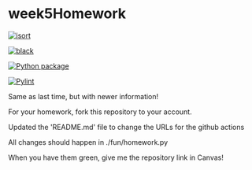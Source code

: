 # week5Homework

[![isort](https://github.com/KalahBranch/week5homework/actions/workflows/isort.yml/badge.svg)](https://github.com/vcu-chfauerbach/week5homework/actions/workflows/isort.yml)



[![black](https://github.com/KalahBranch/week5homework/actions/workflows/pyblack.yml/badge.svg)](https://github.com/vcu-chfauerbach/week5homework/actions/workflows/pyblack.yml)



[![Python package](https://github.com/KalahBranch/week5homework/actions/workflows/pytest.yml/badge.svg)](https://github.com/vcu-chfauerbach/week5homework/actions/workflows/pytest.yml)



[![Pylint](https://github.com/KalahBranch/week5homework/actions/workflows/pylint.yml/badge.svg)](https://github.com/vcu-chfauerbach/week5homework/actions/workflows/pylint.yml)


Same as last time, but with newer information!

For your homework, fork this repository to your account.

Updated the 'README.md' file to change the URLs for the github actions

All changes should happen in ./fun/homework.py

When you have them green, give me the repository link in Canvas!


